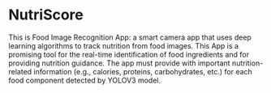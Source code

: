 # NutriScore
This is Food Image Recognition App: a smart camera app that uses deep learning algorithms to track nutrition from food images. This App is a promising tool for the real-time identification of food ingredients and for providing nutrition guidance. The app must provide with important nutrition-related information (e.g., calories, proteins, carbohydrates, etc.) for each food component detected by YOLOV3 model.
